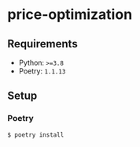 # price-optimization
## Requirements

- Python: `>=3.8`
- Poetry: `1.1.13`

## Setup

### Poetry

```shell
$ poetry install
```
